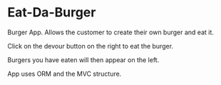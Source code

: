 # Eat-Da-Burger
Burger App. Allows the customer to create their own burger and eat it.

Click on the devour button on the right to eat the burger.

Burgers you have eaten will then appear on the left.

App uses ORM and the MVC structure.
